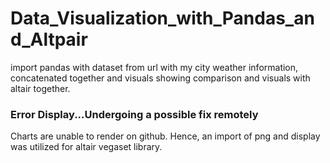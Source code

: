 # Data_Visualization_with_Pandas_and_Altpair
import pandas with dataset from url with my city weather information, concatenated together and visuals showing comparison and 
visuals with altair together.

### Error Display...Undergoing a possible fix remotely
Charts are unable to render on github. Hence, an import of png and display was utilized for altair vegaset library.
